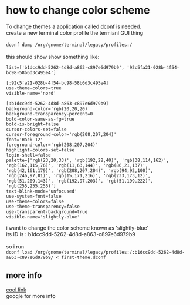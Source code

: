 # how to change color scheme

To change themes a application called [dconf](https://wiki.gnome.org/Projects/dconf) is needed.\
create a new terminal color profile the termianl GUI thing\
\
```dconf dump /org/gnome/terminal/legacy/profiles:/```\
\
this should show show something like:<br>

```[/]
list=['b1dcc9dd-5262-4d8d-a863-c897e6d979b9', '92c5fa21-028b-4f54-bc98-58b6d3c495e4']

[:92c5fa21-028b-4f54-bc98-58b6d3c495e4]
use-theme-colors=true
visible-name='nord'

[:b1dcc9dd-5262-4d8d-a863-c897e6d979b9]
background-color='rgb(20,20,20)'
background-transparency-percent=0
bold-color-same-as-fg=true
bold-is-bright=false
cursor-colors-set=false
cursor-foreground-color='rgb(208,207,204)'
font='Hack 12'
foreground-color='rgb(208,207,204)'
highlight-colors-set=false
login-shell=false
palette=['rgb(23,20,33)', 'rgb(192,28,40)', 'rgb(38,114,162)', 'rgb(162,115,76)', 'rgb(11,63,144)', 'rgb(86,21,137)', 'rgb(42,161,179)', 'rgb(208,207,204)', 'rgb(94,92,100)', 'rgb(246,97,81)', 'rgb(15,171,216)', 'rgb(233,173,12)', 'rgb(51,209,143)', 'rgb(192,97,203)', 'rgb(51,199,222)', 'rgb(255,255,255)']
text-blink-mode='unfocused'
use-system-font=false
use-theme-colors=false
use-theme-transparency=false
use-transparent-background=true
visible-name='slightly-blue'
```

i want to change the color scheme known as 'slightly-blue'\
its ID is : b1dcc9dd-5262-4d8d-a863-c897e6d979b9\
\
so i run\
```dconf load /org/gnome/terminal/legacy/profiles:/:b1dcc9dd-5262-4d8d-a863-c897e6d979b9/ < first-theme.dconf```

## more info

[cool link](https://aamnah.com/ubuntu/create-theme-gnome-terminal-ultimate-guide)<br>
google for more info
